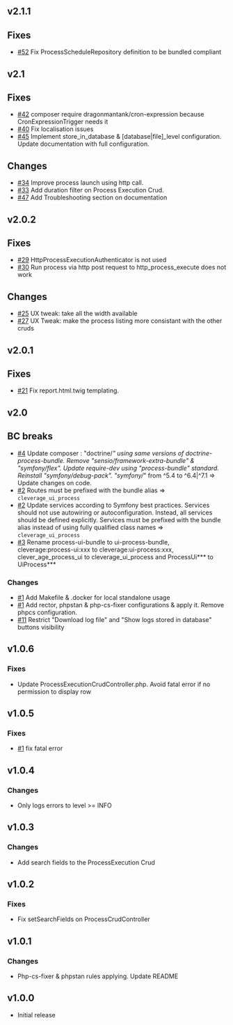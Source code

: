 v2.1.1
------

## Fixes

* [#52](https://github.com/cleverage/ui-process-bundle/issues/52) Fix ProcessScheduleRepository definition to be bundled compliant

v2.1
------

## Fixes

* [#42](https://github.com/cleverage/ui-process-bundle/issues/42) composer require dragonmantank/cron-expression because CronExpressionTrigger needs it
* [#40](https://github.com/cleverage/ui-process-bundle/issues/40) Fix localisation issues
* [#45](https://github.com/cleverage/ui-process-bundle/issues/45) Implement store_in_database & [database|file]_level configuration. Update documentation with full configuration.


## Changes

* [#34](https://github.com/cleverage/ui-process-bundle/issues/34) Improve process launch using http call.
* [#33](https://github.com/cleverage/ui-process-bundle/issues/33) Add duration filter on Process Execution Crud.
* [#47](https://github.com/cleverage/ui-process-bundle/issues/47) Add Troubleshooting section on documentation

v2.0.2
------

## Fixes

* [#29](https://github.com/cleverage/ui-process-bundle/issues/29) HttpProcessExecutionAuthenticator is not used
* [#30](https://github.com/cleverage/ui-process-bundle/issues/30) Run process via http post request to http_process_execute does not work

## Changes

* [#25](https://github.com/cleverage/ui-process-bundle/issues/25) UX tweak: take all the width available
* [#27](https://github.com/cleverage/ui-process-bundle/issues/27) UX Tweak: make the process listing more consistant with the other cruds

v2.0.1
------

## Fixes

* [#21](https://github.com/cleverage/ui-process-bundle/issues/21) Fix report.html.twig templating.


v2.0
------

## BC breaks

* [#4](https://github.com/cleverage/ui-process-bundle/issues/4) Update composer : "doctrine/*" using same versions of doctrine-process-bundle. 
  Remove "sensio/framework-extra-bundle" & "symfony/flex". Update require-dev using "process-bundle" standard. Reinstall "symfony/debug-pack". 
  "symfony/*" from ^5.4 to ^6.4|^7.1 => Update changes on code.
* [#2](https://github.com/cleverage/ui-process-bundle/issues/2) Routes must be prefixed with the bundle alias  => `cleverage_ui_process`
* [#2](https://github.com/cleverage/ui-process-bundle/issues/2) Update services according to Symfony best practices. Services should not use autowiring or autoconfiguration. Instead, all services should be defined explicitly.
  Services must be prefixed with the bundle alias instead of using fully qualified class names => `cleverage_ui_process`
* [#3](https://github.com/cleverage/ui-process-bundle/issues/3) Rename process-ui-bundle to ui-process-bundle, 
  cleverage:process-ui:xxx to cleverage:ui-process:xxx, clever_age_process_ui to cleverage_ui_process and ProcessUi*** to UiProcess***

### Changes

* [#1](https://github.com/cleverage/ui-process-bundle/issues/1) Add Makefile & .docker for local standalone usage
* [#1](https://github.com/cleverage/ui-process-bundle/issues/1) Add rector, phpstan & php-cs-fixer configurations & apply it. Remove phpcs configuration.
* [#11](https://github.com/cleverage/ui-process-bundle/issues/11) Restrict "Download log file" and "Show logs stored in database" buttons visibility


v1.0.6
------

### Fixes

* Update ProcessExecutionCrudController.php. Avoid fatal error if no permission to display row

v1.0.5
------

### Fixes

* [#1](https://github.com/cleverage/processuibundle/issues/1) fix fatal error

v1.0.4
------

### Changes

* Only logs errors to level >= INFO

v1.0.3
------

### Changes

* Add search fields to the ProcessExecution Crud

v1.0.2
------

### Fixes

* Fix setSearchFields on ProcessCrudController

v1.0.1
------

### Changes

* Php-cs-fixer & phpstan rules applying. Update README

v1.0.0
------

* Initial release
